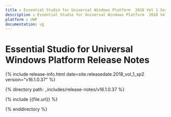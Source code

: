 ```yaml
---
title : Essential Studio for Universal Windows Platform  2018 Vol 1 Service Pack 2 Release Notes
description : Essential Studio for Universal Windows Platform  2018 Vol 1 Service Pack 2 Release Notes
platform : UWP
documentation: ug
---
```


# Essential Studio for Universal Windows Platform Release Notes

{% include release-info.html date=site.releasedate.2018_vol_1_sp2  version="v16.1.0.37" %} 

{% directory path: _includes/release-notes/v16.1.0.37 %}

{% include {{file.url}} %}

{% enddirectory %}